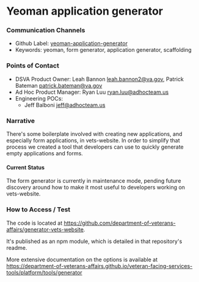 # Yeoman application generator

### Communication Channels
- Github Label: [yeoman-application-generator](https://github.com/department-of-veterans-affairs/vets.gov-team/issues?q=is%3Aopen+is%3Aissue+label%3Ayeoman-application-generator)
- Keywords: yeoman, form generator, application generator, scaffolding

### Points of Contact
- DSVA Product Owner: Leah Bannon leah.bannon2@va.gov, Patrick Bateman patrick.bateman@va.gov
- Ad Hoc Product Manager: Ryan Luu ryan.luu@adhocteam.us
- Engineering POCs:
  - Jeff Balboni jeff@adhocteam.us

### Narrative
There's some boilerplate involved with creating new applications, and especially form applications, in vets-website. In order to simplify that process we created a tool that developers can use to quickly generate empty applications and forms.

#### Current Status

The form generator is currently in maintenance mode, pending future discovery around how to make it most useful to developers working on vets-website.

### How to Access / Test

The code is located at https://github.com/department-of-veterans-affairs/generator-vets-website.

It's published as an npm module, which is detailed in that repository's readme.

More extensive documentation on the options is available at https://department-of-veterans-affairs.github.io/veteran-facing-services-tools/platform/tools/generator
